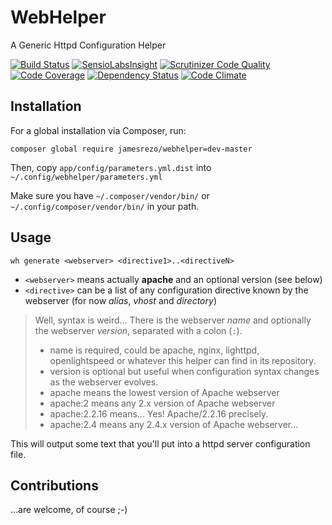 # WebHelper
A Generic Httpd Configuration Helper

[![Build Status](https://api.travis-ci.org/JamesRezo/WebHelper.svg?branch=master)](https://travis-ci.org/JamesRezo/WebHelper)
[![SensioLabsInsight](https://insight.sensiolabs.com/projects/57e3dc27-e915-42d4-9bde-863a8f3bf5f8/mini.png)](https://insight.sensiolabs.com/projects/57e3dc27-e915-42d4-9bde-863a8f3bf5f8)
[![Scrutinizer Code Quality](https://scrutinizer-ci.com/g/JamesRezo/WebHelper/badges/quality-score.png?b=master)](https://scrutinizer-ci.com/g/JamesRezo/WebHelper/?branch=master)
[![Code Coverage](https://scrutinizer-ci.com/g/JamesRezo/WebHelper/badges/coverage.png?b=master)](https://scrutinizer-ci.com/g/JamesRezo/WebHelper/?branch=master)
[![Dependency Status](https://www.versioneye.com/user/projects/57aacb57f27cc2003f24752d/badge.svg?style=flat-square)](https://www.versioneye.com/user/projects/57aacb57f27cc2003f24752d)
[![Code Climate](https://codeclimate.com/github/JamesRezo/WebHelper/badges/gpa.svg)](https://codeclimate.com/github/JamesRezo/WebHelper)

## Installation

For a global installation via Composer, run:

```composer global require jamesrezo/webhelper=dev-master```

Then, copy ```app/config/parameters.yml.dist``` into ```~/.config/webhelper/parameters.yml```

Make sure you have `~/.composer/vendor/bin/` or `~/.config/composer/vendor/bin/` in your path. 

## Usage

```wh generate <webserver> <directive1>..<directiveN>```

* `<webserver>` means actually **apache** and an optional version (see below)
* `<directive>` can be a list of any configuration directive known by the webserver (for now *alias*, *vhost* and *directory*)

> Well, <webserver> syntax is weird... 
> There is the webserver *name* and optionally the webserver *version*, separated with a colon (`:`).
> * name is required, could be apache, nginx, lighttpd, openlightspeed or whatever this helper can find in its repository.
> * version is optional but useful when configuration syntax changes as the webserver evolves.
> * apache means the lowest version of Apache webserver
> * apache:2 means any 2.x version of Apache webserver
> * apache:2.2.16 means... Yes! Apache/2.2.16 precisely.
> * apache:2.4 means any 2.4.x version of Apache webserver...

This will output some text that you'll put into a httpd server configuration file.

## Contributions

...are welcome, of course ;-)
